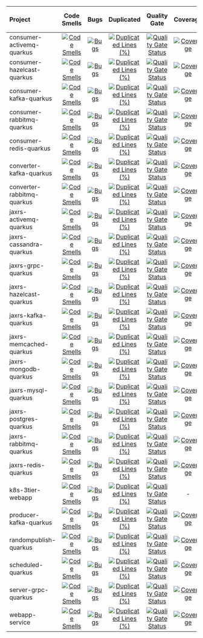 | Project | Code Smells | Bugs | Duplicated | Quality Gate | Coverage | Lines of Code |
| :--- | :---: | :---: | :---: | :---: | :---: | :---: |
| consumer-activemq-quarkus |[![Code Smells](https://sonarcloud.io/api/project_badges/measure?project=yurake_consumer-activemq-quarkus\&metric=code_smells)](https://sonarcloud.io/summary/new_code?id=yurake_consumer-activemq-quarkus) |[![Bugs](https://sonarcloud.io/api/project_badges/measure?project=yurake_consumer-activemq-quarkus\&metric=bugs)](https://sonarcloud.io/summary/new_code?id=yurake_consumer-activemq-quarkus) |[![Duplicated Lines (%)](https://sonarcloud.io/api/project_badges/measure?project=yurake_consumer-activemq-quarkus\&metric=duplicated_lines_density)](https://sonarcloud.io/summary/new_code?id=yurake_consumer-activemq-quarkus) |[![Quality Gate Status](https://sonarcloud.io/api/project_badges/measure?project=yurake_consumer-activemq-quarkus\&metric=alert_status)](https://sonarcloud.io/summary/new_code?id=yurake_consumer-activemq-quarkus) |[![Coverage](https://sonarcloud.io/api/project_badges/measure?project=yurake_consumer-activemq-quarkus\&metric=coverage)](https://sonarcloud.io/summary/new_code?id=yurake_consumer-activemq-quarkus) |[![Lines of Code](https://sonarcloud.io/api/project_badges/measure?project=yurake_consumer-activemq-quarkus\&metric=ncloc)](https://sonarcloud.io/summary/new_code?id=yurake_consumer-activemq-quarkus)|
| consumer-hazelcast-quarkus |[![Code Smells](https://sonarcloud.io/api/project_badges/measure?project=yurake_consumer-hazelcast-quarkus\&metric=code_smells)](https://sonarcloud.io/summary/new_code?id=yurake_consumer-hazelcast-quarkus) |[![Bugs](https://sonarcloud.io/api/project_badges/measure?project=yurake_consumer-hazelcast-quarkus\&metric=bugs)](https://sonarcloud.io/summary/new_code?id=yurake_consumer-hazelcast-quarkus) |[![Duplicated Lines (%)](https://sonarcloud.io/api/project_badges/measure?project=yurake_consumer-hazelcast-quarkus\&metric=duplicated_lines_density)](https://sonarcloud.io/summary/new_code?id=yurake_consumer-hazelcast-quarkus) |[![Quality Gate Status](https://sonarcloud.io/api/project_badges/measure?project=yurake_consumer-hazelcast-quarkus\&metric=alert_status)](https://sonarcloud.io/summary/new_code?id=yurake_consumer-hazelcast-quarkus) |[![Coverage](https://sonarcloud.io/api/project_badges/measure?project=yurake_consumer-hazelcast-quarkus\&metric=coverage)](https://sonarcloud.io/summary/new_code?id=yurake_consumer-hazelcast-quarkus) |[![Lines of Code](https://sonarcloud.io/api/project_badges/measure?project=yurake_consumer-hazelcast-quarkus\&metric=ncloc)](https://sonarcloud.io/summary/new_code?id=yurake_consumer-hazelcast-quarkus)|
| consumer-kafka-quarkus |[![Code Smells](https://sonarcloud.io/api/project_badges/measure?project=yurake_consumer-kafka-quarkus\&metric=code_smells)](https://sonarcloud.io/summary/new_code?id=yurake_consumer-kafka-quarkus) |[![Bugs](https://sonarcloud.io/api/project_badges/measure?project=yurake_consumer-kafka-quarkus\&metric=bugs)](https://sonarcloud.io/summary/new_code?id=yurake_consumer-kafka-quarkus) |[![Duplicated Lines (%)](https://sonarcloud.io/api/project_badges/measure?project=yurake_consumer-kafka-quarkus\&metric=duplicated_lines_density)](https://sonarcloud.io/summary/new_code?id=yurake_consumer-kafka-quarkus) |[![Quality Gate Status](https://sonarcloud.io/api/project_badges/measure?project=yurake_consumer-kafka-quarkus\&metric=alert_status)](https://sonarcloud.io/summary/new_code?id=yurake_consumer-kafka-quarkus) |[![Coverage](https://sonarcloud.io/api/project_badges/measure?project=yurake_consumer-kafka-quarkus\&metric=coverage)](https://sonarcloud.io/summary/new_code?id=yurake_consumer-kafka-quarkus) |[![Lines of Code](https://sonarcloud.io/api/project_badges/measure?project=yurake_consumer-kafka-quarkus\&metric=ncloc)](https://sonarcloud.io/summary/new_code?id=yurake_consumer-kafka-quarkus)|
| consumer-rabbitmq-quarkus |[![Code Smells](https://sonarcloud.io/api/project_badges/measure?project=yurake_consumer-rabbitmq-quarkus\&metric=code_smells)](https://sonarcloud.io/summary/new_code?id=yurake_consumer-rabbitmq-quarkus) |[![Bugs](https://sonarcloud.io/api/project_badges/measure?project=yurake_consumer-rabbitmq-quarkus\&metric=bugs)](https://sonarcloud.io/summary/new_code?id=yurake_consumer-rabbitmq-quarkus) |[![Duplicated Lines (%)](https://sonarcloud.io/api/project_badges/measure?project=yurake_consumer-rabbitmq-quarkus\&metric=duplicated_lines_density)](https://sonarcloud.io/summary/new_code?id=yurake_consumer-rabbitmq-quarkus) |[![Quality Gate Status](https://sonarcloud.io/api/project_badges/measure?project=yurake_consumer-rabbitmq-quarkus\&metric=alert_status)](https://sonarcloud.io/summary/new_code?id=yurake_consumer-rabbitmq-quarkus) |[![Coverage](https://sonarcloud.io/api/project_badges/measure?project=yurake_consumer-rabbitmq-quarkus\&metric=coverage)](https://sonarcloud.io/summary/new_code?id=yurake_consumer-rabbitmq-quarkus) |[![Lines of Code](https://sonarcloud.io/api/project_badges/measure?project=yurake_consumer-rabbitmq-quarkus\&metric=ncloc)](https://sonarcloud.io/summary/new_code?id=yurake_consumer-rabbitmq-quarkus)|
| consumer-redis-quarkus |[![Code Smells](https://sonarcloud.io/api/project_badges/measure?project=yurake_consumer-redis-quarkus\&metric=code_smells)](https://sonarcloud.io/summary/new_code?id=yurake_consumer-redis-quarkus) |[![Bugs](https://sonarcloud.io/api/project_badges/measure?project=yurake_consumer-redis-quarkus\&metric=bugs)](https://sonarcloud.io/summary/new_code?id=yurake_consumer-redis-quarkus) |[![Duplicated Lines (%)](https://sonarcloud.io/api/project_badges/measure?project=yurake_consumer-redis-quarkus\&metric=duplicated_lines_density)](https://sonarcloud.io/summary/new_code?id=yurake_consumer-redis-quarkus) |[![Quality Gate Status](https://sonarcloud.io/api/project_badges/measure?project=yurake_consumer-redis-quarkus\&metric=alert_status)](https://sonarcloud.io/summary/new_code?id=yurake_consumer-redis-quarkus) |[![Coverage](https://sonarcloud.io/api/project_badges/measure?project=yurake_consumer-redis-quarkus\&metric=coverage)](https://sonarcloud.io/summary/new_code?id=yurake_consumer-redis-quarkus) |[![Lines of Code](https://sonarcloud.io/api/project_badges/measure?project=yurake_consumer-redis-quarkus\&metric=ncloc)](https://sonarcloud.io/summary/new_code?id=yurake_consumer-redis-quarkus)|
| converter-kafka-quarkus |[![Code Smells](https://sonarcloud.io/api/project_badges/measure?project=yurake_converter-kafka-quarkus\&metric=code_smells)](https://sonarcloud.io/summary/new_code?id=yurake_converter-kafka-quarkus) |[![Bugs](https://sonarcloud.io/api/project_badges/measure?project=yurake_converter-kafka-quarkus\&metric=bugs)](https://sonarcloud.io/summary/new_code?id=yurake_converter-kafka-quarkus) |[![Duplicated Lines (%)](https://sonarcloud.io/api/project_badges/measure?project=yurake_converter-kafka-quarkus\&metric=duplicated_lines_density)](https://sonarcloud.io/summary/new_code?id=yurake_converter-kafka-quarkus) |[![Quality Gate Status](https://sonarcloud.io/api/project_badges/measure?project=yurake_converter-kafka-quarkus\&metric=alert_status)](https://sonarcloud.io/summary/new_code?id=yurake_converter-kafka-quarkus) |[![Coverage](https://sonarcloud.io/api/project_badges/measure?project=yurake_converter-kafka-quarkus\&metric=coverage)](https://sonarcloud.io/summary/new_code?id=yurake_converter-kafka-quarkus) |[![Lines of Code](https://sonarcloud.io/api/project_badges/measure?project=yurake_converter-kafka-quarkus\&metric=ncloc)](https://sonarcloud.io/summary/new_code?id=yurake_converter-kafka-quarkus)|
| converter-rabbitmq-quarkus |[![Code Smells](https://sonarcloud.io/api/project_badges/measure?project=yurake_converter-rabbitmq-quarkus\&metric=code_smells)](https://sonarcloud.io/summary/new_code?id=yurake_converter-rabbitmq-quarkus) |[![Bugs](https://sonarcloud.io/api/project_badges/measure?project=yurake_converter-rabbitmq-quarkus\&metric=bugs)](https://sonarcloud.io/summary/new_code?id=yurake_converter-rabbitmq-quarkus) |[![Duplicated Lines (%)](https://sonarcloud.io/api/project_badges/measure?project=yurake_converter-rabbitmq-quarkus\&metric=duplicated_lines_density)](https://sonarcloud.io/summary/new_code?id=yurake_converter-rabbitmq-quarkus) |[![Quality Gate Status](https://sonarcloud.io/api/project_badges/measure?project=yurake_converter-rabbitmq-quarkus\&metric=alert_status)](https://sonarcloud.io/summary/new_code?id=yurake_converter-rabbitmq-quarkus) |[![Coverage](https://sonarcloud.io/api/project_badges/measure?project=yurake_converter-rabbitmq-quarkus\&metric=coverage)](https://sonarcloud.io/summary/new_code?id=yurake_converter-rabbitmq-quarkus) |[![Lines of Code](https://sonarcloud.io/api/project_badges/measure?project=yurake_converter-rabbitmq-quarkus\&metric=ncloc)](https://sonarcloud.io/summary/new_code?id=yurake_converter-rabbitmq-quarkus)|
| jaxrs-activemq-quarkus |[![Code Smells](https://sonarcloud.io/api/project_badges/measure?project=yurake_jaxrs-activemq-quarkus\&metric=code_smells)](https://sonarcloud.io/summary/new_code?id=yurake_jaxrs-activemq-quarkus) |[![Bugs](https://sonarcloud.io/api/project_badges/measure?project=yurake_jaxrs-activemq-quarkus\&metric=bugs)](https://sonarcloud.io/summary/new_code?id=yurake_jaxrs-activemq-quarkus) |[![Duplicated Lines (%)](https://sonarcloud.io/api/project_badges/measure?project=yurake_jaxrs-activemq-quarkus\&metric=duplicated_lines_density)](https://sonarcloud.io/summary/new_code?id=yurake_jaxrs-activemq-quarkus) |[![Quality Gate Status](https://sonarcloud.io/api/project_badges/measure?project=yurake_jaxrs-activemq-quarkus\&metric=alert_status)](https://sonarcloud.io/summary/new_code?id=yurake_jaxrs-activemq-quarkus) |[![Coverage](https://sonarcloud.io/api/project_badges/measure?project=yurake_jaxrs-activemq-quarkus\&metric=coverage)](https://sonarcloud.io/summary/new_code?id=yurake_jaxrs-activemq-quarkus) |[![Lines of Code](https://sonarcloud.io/api/project_badges/measure?project=yurake_jaxrs-activemq-quarkus\&metric=ncloc)](https://sonarcloud.io/summary/new_code?id=yurake_jaxrs-activemq-quarkus)|
| jaxrs-cassandra-quarkus |[![Code Smells](https://sonarcloud.io/api/project_badges/measure?project=yurake_jaxrs-cassandra-quarkus\&metric=code_smells)](https://sonarcloud.io/summary/new_code?id=yurake_jaxrs-cassandra-quarkus) |[![Bugs](https://sonarcloud.io/api/project_badges/measure?project=yurake_jaxrs-cassandra-quarkus\&metric=bugs)](https://sonarcloud.io/summary/new_code?id=yurake_jaxrs-cassandra-quarkus) |[![Duplicated Lines (%)](https://sonarcloud.io/api/project_badges/measure?project=yurake_jaxrs-cassandra-quarkus\&metric=duplicated_lines_density)](https://sonarcloud.io/summary/new_code?id=yurake_jaxrs-cassandra-quarkus) |[![Quality Gate Status](https://sonarcloud.io/api/project_badges/measure?project=yurake_jaxrs-cassandra-quarkus\&metric=alert_status)](https://sonarcloud.io/summary/new_code?id=yurake_jaxrs-cassandra-quarkus) |[![Coverage](https://sonarcloud.io/api/project_badges/measure?project=yurake_jaxrs-cassandra-quarkus\&metric=coverage)](https://sonarcloud.io/summary/new_code?id=yurake_jaxrs-cassandra-quarkus) |[![Lines of Code](https://sonarcloud.io/api/project_badges/measure?project=yurake_jaxrs-cassandra-quarkus\&metric=ncloc)](https://sonarcloud.io/summary/new_code?id=yurake_jaxrs-cassandra-quarkus)|
| jaxrs-grpc-quarkus |[![Code Smells](https://sonarcloud.io/api/project_badges/measure?project=yurake_jaxrs-grpc-quarkus\&metric=code_smells)](https://sonarcloud.io/summary/new_code?id=yurake_jaxrs-grpc-quarkus) |[![Bugs](https://sonarcloud.io/api/project_badges/measure?project=yurake_jaxrs-grpc-quarkus\&metric=bugs)](https://sonarcloud.io/summary/new_code?id=yurake_jaxrs-grpc-quarkus) |[![Duplicated Lines (%)](https://sonarcloud.io/api/project_badges/measure?project=yurake_jaxrs-grpc-quarkus\&metric=duplicated_lines_density)](https://sonarcloud.io/summary/new_code?id=yurake_jaxrs-grpc-quarkus) |[![Quality Gate Status](https://sonarcloud.io/api/project_badges/measure?project=yurake_jaxrs-grpc-quarkus\&metric=alert_status)](https://sonarcloud.io/summary/new_code?id=yurake_jaxrs-grpc-quarkus) |[![Coverage](https://sonarcloud.io/api/project_badges/measure?project=yurake_jaxrs-grpc-quarkus\&metric=coverage)](https://sonarcloud.io/summary/new_code?id=yurake_jaxrs-grpc-quarkus) |[![Lines of Code](https://sonarcloud.io/api/project_badges/measure?project=yurake_jaxrs-grpc-quarkus\&metric=ncloc)](https://sonarcloud.io/summary/new_code?id=yurake_jaxrs-grpc-quarkus)|
| jaxrs-hazelcast-quarkus |[![Code Smells](https://sonarcloud.io/api/project_badges/measure?project=yurake_jaxrs-hazelcast-quarkus\&metric=code_smells)](https://sonarcloud.io/summary/new_code?id=yurake_jaxrs-hazelcast-quarkus) |[![Bugs](https://sonarcloud.io/api/project_badges/measure?project=yurake_jaxrs-hazelcast-quarkus\&metric=bugs)](https://sonarcloud.io/summary/new_code?id=yurake_jaxrs-hazelcast-quarkus) |[![Duplicated Lines (%)](https://sonarcloud.io/api/project_badges/measure?project=yurake_jaxrs-hazelcast-quarkus\&metric=duplicated_lines_density)](https://sonarcloud.io/summary/new_code?id=yurake_jaxrs-hazelcast-quarkus) |[![Quality Gate Status](https://sonarcloud.io/api/project_badges/measure?project=yurake_jaxrs-hazelcast-quarkus\&metric=alert_status)](https://sonarcloud.io/summary/new_code?id=yurake_jaxrs-hazelcast-quarkus) |[![Coverage](https://sonarcloud.io/api/project_badges/measure?project=yurake_jaxrs-hazelcast-quarkus\&metric=coverage)](https://sonarcloud.io/summary/new_code?id=yurake_jaxrs-hazelcast-quarkus) |[![Lines of Code](https://sonarcloud.io/api/project_badges/measure?project=yurake_jaxrs-hazelcast-quarkus\&metric=ncloc)](https://sonarcloud.io/summary/new_code?id=yurake_jaxrs-hazelcast-quarkus)|
| jaxrs-kafka-quarkus |[![Code Smells](https://sonarcloud.io/api/project_badges/measure?project=yurake_jaxrs-kafka-quarkus\&metric=code_smells)](https://sonarcloud.io/summary/new_code?id=yurake_jaxrs-kafka-quarkus) |[![Bugs](https://sonarcloud.io/api/project_badges/measure?project=yurake_jaxrs-kafka-quarkus\&metric=bugs)](https://sonarcloud.io/summary/new_code?id=yurake_jaxrs-kafka-quarkus) |[![Duplicated Lines (%)](https://sonarcloud.io/api/project_badges/measure?project=yurake_jaxrs-kafka-quarkus\&metric=duplicated_lines_density)](https://sonarcloud.io/summary/new_code?id=yurake_jaxrs-kafka-quarkus) |[![Quality Gate Status](https://sonarcloud.io/api/project_badges/measure?project=yurake_jaxrs-kafka-quarkus\&metric=alert_status)](https://sonarcloud.io/summary/new_code?id=yurake_jaxrs-kafka-quarkus) |[![Coverage](https://sonarcloud.io/api/project_badges/measure?project=yurake_jaxrs-kafka-quarkus\&metric=coverage)](https://sonarcloud.io/summary/new_code?id=yurake_jaxrs-kafka-quarkus) |[![Lines of Code](https://sonarcloud.io/api/project_badges/measure?project=yurake_jaxrs-kafka-quarkus\&metric=ncloc)](https://sonarcloud.io/summary/new_code?id=yurake_jaxrs-kafka-quarkus)|
| jaxrs-memcached-quarkus |[![Code Smells](https://sonarcloud.io/api/project_badges/measure?project=yurake_jaxrs-memcached-quarkus\&metric=code_smells)](https://sonarcloud.io/summary/new_code?id=yurake_jaxrs-memcached-quarkus) |[![Bugs](https://sonarcloud.io/api/project_badges/measure?project=yurake_jaxrs-memcached-quarkus\&metric=bugs)](https://sonarcloud.io/summary/new_code?id=yurake_jaxrs-memcached-quarkus) |[![Duplicated Lines (%)](https://sonarcloud.io/api/project_badges/measure?project=yurake_jaxrs-memcached-quarkus\&metric=duplicated_lines_density)](https://sonarcloud.io/summary/new_code?id=yurake_jaxrs-memcached-quarkus) |[![Quality Gate Status](https://sonarcloud.io/api/project_badges/measure?project=yurake_jaxrs-memcached-quarkus\&metric=alert_status)](https://sonarcloud.io/summary/new_code?id=yurake_jaxrs-memcached-quarkus) |[![Coverage](https://sonarcloud.io/api/project_badges/measure?project=yurake_jaxrs-memcached-quarkus\&metric=coverage)](https://sonarcloud.io/summary/new_code?id=yurake_jaxrs-memcached-quarkus) |[![Lines of Code](https://sonarcloud.io/api/project_badges/measure?project=yurake_jaxrs-memcached-quarkus\&metric=ncloc)](https://sonarcloud.io/summary/new_code?id=yurake_jaxrs-memcached-quarkus)|
| jaxrs-mongodb-quarkus |[![Code Smells](https://sonarcloud.io/api/project_badges/measure?project=yurake_jaxrs-mongodb-quarkus\&metric=code_smells)](https://sonarcloud.io/summary/new_code?id=yurake_jaxrs-mongodb-quarkus) |[![Bugs](https://sonarcloud.io/api/project_badges/measure?project=yurake_jaxrs-mongodb-quarkus\&metric=bugs)](https://sonarcloud.io/summary/new_code?id=yurake_jaxrs-mongodb-quarkus) |[![Duplicated Lines (%)](https://sonarcloud.io/api/project_badges/measure?project=yurake_jaxrs-mongodb-quarkus\&metric=duplicated_lines_density)](https://sonarcloud.io/summary/new_code?id=yurake_jaxrs-mongodb-quarkus) |[![Quality Gate Status](https://sonarcloud.io/api/project_badges/measure?project=yurake_jaxrs-mongodb-quarkus\&metric=alert_status)](https://sonarcloud.io/summary/new_code?id=yurake_jaxrs-mongodb-quarkus) |[![Coverage](https://sonarcloud.io/api/project_badges/measure?project=yurake_jaxrs-mongodb-quarkus\&metric=coverage)](https://sonarcloud.io/summary/new_code?id=yurake_jaxrs-mongodb-quarkus) |[![Lines of Code](https://sonarcloud.io/api/project_badges/measure?project=yurake_jaxrs-mongodb-quarkus\&metric=ncloc)](https://sonarcloud.io/summary/new_code?id=yurake_jaxrs-mongodb-quarkus)|
| jaxrs-mysql-quarkus |[![Code Smells](https://sonarcloud.io/api/project_badges/measure?project=yurake_jaxrs-mysql-quarkus\&metric=code_smells)](https://sonarcloud.io/summary/new_code?id=yurake_jaxrs-mysql-quarkus) |[![Bugs](https://sonarcloud.io/api/project_badges/measure?project=yurake_jaxrs-mysql-quarkus\&metric=bugs)](https://sonarcloud.io/summary/new_code?id=yurake_jaxrs-mysql-quarkus) |[![Duplicated Lines (%)](https://sonarcloud.io/api/project_badges/measure?project=yurake_jaxrs-mysql-quarkus\&metric=duplicated_lines_density)](https://sonarcloud.io/summary/new_code?id=yurake_jaxrs-mysql-quarkus) |[![Quality Gate Status](https://sonarcloud.io/api/project_badges/measure?project=yurake_jaxrs-mysql-quarkus\&metric=alert_status)](https://sonarcloud.io/summary/new_code?id=yurake_jaxrs-mysql-quarkus) |[![Coverage](https://sonarcloud.io/api/project_badges/measure?project=yurake_jaxrs-mysql-quarkus\&metric=coverage)](https://sonarcloud.io/summary/new_code?id=yurake_jaxrs-mysql-quarkus) |[![Lines of Code](https://sonarcloud.io/api/project_badges/measure?project=yurake_jaxrs-mysql-quarkus\&metric=ncloc)](https://sonarcloud.io/summary/new_code?id=yurake_jaxrs-mysql-quarkus)|
| jaxrs-postgres-quarkus |[![Code Smells](https://sonarcloud.io/api/project_badges/measure?project=yurake_jaxrs-postgres-quarkus\&metric=code_smells)](https://sonarcloud.io/summary/new_code?id=yurake_jaxrs-postgres-quarkus) |[![Bugs](https://sonarcloud.io/api/project_badges/measure?project=yurake_jaxrs-postgres-quarkus\&metric=bugs)](https://sonarcloud.io/summary/new_code?id=yurake_jaxrs-postgres-quarkus) |[![Duplicated Lines (%)](https://sonarcloud.io/api/project_badges/measure?project=yurake_jaxrs-postgres-quarkus\&metric=duplicated_lines_density)](https://sonarcloud.io/summary/new_code?id=yurake_jaxrs-postgres-quarkus) |[![Quality Gate Status](https://sonarcloud.io/api/project_badges/measure?project=yurake_jaxrs-postgres-quarkus\&metric=alert_status)](https://sonarcloud.io/summary/new_code?id=yurake_jaxrs-postgres-quarkus) |[![Coverage](https://sonarcloud.io/api/project_badges/measure?project=yurake_jaxrs-postgres-quarkus\&metric=coverage)](https://sonarcloud.io/summary/new_code?id=yurake_jaxrs-postgres-quarkus) |[![Lines of Code](https://sonarcloud.io/api/project_badges/measure?project=yurake_jaxrs-postgres-quarkus\&metric=ncloc)](https://sonarcloud.io/summary/new_code?id=yurake_jaxrs-postgres-quarkus)|
| jaxrs-rabbitmq-quarkus |[![Code Smells](https://sonarcloud.io/api/project_badges/measure?project=yurake_jaxrs-rabbitmq-quarkus\&metric=code_smells)](https://sonarcloud.io/summary/new_code?id=yurake_jaxrs-rabbitmq-quarkus) |[![Bugs](https://sonarcloud.io/api/project_badges/measure?project=yurake_jaxrs-rabbitmq-quarkus\&metric=bugs)](https://sonarcloud.io/summary/new_code?id=yurake_jaxrs-rabbitmq-quarkus) |[![Duplicated Lines (%)](https://sonarcloud.io/api/project_badges/measure?project=yurake_jaxrs-rabbitmq-quarkus\&metric=duplicated_lines_density)](https://sonarcloud.io/summary/new_code?id=yurake_jaxrs-rabbitmq-quarkus) |[![Quality Gate Status](https://sonarcloud.io/api/project_badges/measure?project=yurake_jaxrs-rabbitmq-quarkus\&metric=alert_status)](https://sonarcloud.io/summary/new_code?id=yurake_jaxrs-rabbitmq-quarkus) |[![Coverage](https://sonarcloud.io/api/project_badges/measure?project=yurake_jaxrs-rabbitmq-quarkus\&metric=coverage)](https://sonarcloud.io/summary/new_code?id=yurake_jaxrs-rabbitmq-quarkus) |[![Lines of Code](https://sonarcloud.io/api/project_badges/measure?project=yurake_jaxrs-rabbitmq-quarkus\&metric=ncloc)](https://sonarcloud.io/summary/new_code?id=yurake_jaxrs-rabbitmq-quarkus)|
| jaxrs-redis-quarkus |[![Code Smells](https://sonarcloud.io/api/project_badges/measure?project=yurake_jaxrs-redis-quarkus\&metric=code_smells)](https://sonarcloud.io/summary/new_code?id=yurake_jaxrs-redis-quarkus) |[![Bugs](https://sonarcloud.io/api/project_badges/measure?project=yurake_jaxrs-redis-quarkus\&metric=bugs)](https://sonarcloud.io/summary/new_code?id=yurake_jaxrs-redis-quarkus) |[![Duplicated Lines (%)](https://sonarcloud.io/api/project_badges/measure?project=yurake_jaxrs-redis-quarkus\&metric=duplicated_lines_density)](https://sonarcloud.io/summary/new_code?id=yurake_jaxrs-redis-quarkus) |[![Quality Gate Status](https://sonarcloud.io/api/project_badges/measure?project=yurake_jaxrs-redis-quarkus\&metric=alert_status)](https://sonarcloud.io/summary/new_code?id=yurake_jaxrs-redis-quarkus) |[![Coverage](https://sonarcloud.io/api/project_badges/measure?project=yurake_jaxrs-redis-quarkus\&metric=coverage)](https://sonarcloud.io/summary/new_code?id=yurake_jaxrs-redis-quarkus) |[![Lines of Code](https://sonarcloud.io/api/project_badges/measure?project=yurake_jaxrs-redis-quarkus\&metric=ncloc)](https://sonarcloud.io/summary/new_code?id=yurake_jaxrs-redis-quarkus)|
| k8s-3tier-webapp |[![Code Smells](https://sonarcloud.io/api/project_badges/measure?project=yurake_k8s-3tier-webapp\&metric=code_smells)](https://sonarcloud.io/summary/new_code?id=yurake_k8s-3tier-webapp) |[![Bugs](https://sonarcloud.io/api/project_badges/measure?project=yurake_k8s-3tier-webapp\&metric=bugs)](https://sonarcloud.io/summary/new_code?id=yurake_k8s-3tier-webapp) |[![Duplicated Lines (%)](https://sonarcloud.io/api/project_badges/measure?project=yurake_k8s-3tier-webapp\&metric=duplicated_lines_density)](https://sonarcloud.io/summary/new_code?id=yurake_k8s-3tier-webapp) |[![Quality Gate Status](https://sonarcloud.io/api/project_badges/measure?project=yurake_k8s-3tier-webapp\&metric=alert_status)](https://sonarcloud.io/summary/new_code?id=yurake_k8s-3tier-webapp) | - |[![Lines of Code](https://sonarcloud.io/api/project_badges/measure?project=yurake_k8s-3tier-webapp\&metric=ncloc)](https://sonarcloud.io/summary/new_code?id=yurake_k8s-3tier-webapp)|
| producer-kafka-quarkus |[![Code Smells](https://sonarcloud.io/api/project_badges/measure?project=yurake_producer-kafka-quarkus\&metric=code_smells)](https://sonarcloud.io/summary/new_code?id=yurake_producer-kafka-quarkus) |[![Bugs](https://sonarcloud.io/api/project_badges/measure?project=yurake_producer-kafka-quarkus\&metric=bugs)](https://sonarcloud.io/summary/new_code?id=yurake_producer-kafka-quarkus) |[![Duplicated Lines (%)](https://sonarcloud.io/api/project_badges/measure?project=yurake_producer-kafka-quarkus\&metric=duplicated_lines_density)](https://sonarcloud.io/summary/new_code?id=yurake_producer-kafka-quarkus) |[![Quality Gate Status](https://sonarcloud.io/api/project_badges/measure?project=yurake_producer-kafka-quarkus\&metric=alert_status)](https://sonarcloud.io/summary/new_code?id=yurake_producer-kafka-quarkus) |[![Coverage](https://sonarcloud.io/api/project_badges/measure?project=yurake_producer-kafka-quarkus\&metric=coverage)](https://sonarcloud.io/summary/new_code?id=yurake_producer-kafka-quarkus) |[![Lines of Code](https://sonarcloud.io/api/project_badges/measure?project=yurake_producer-kafka-quarkus\&metric=ncloc)](https://sonarcloud.io/summary/new_code?id=yurake_producer-kafka-quarkus)|
| randompublish-quarkus |[![Code Smells](https://sonarcloud.io/api/project_badges/measure?project=yurake_randompublish-quarkus\&metric=code_smells)](https://sonarcloud.io/summary/new_code?id=yurake_randompublish-quarkus) |[![Bugs](https://sonarcloud.io/api/project_badges/measure?project=yurake_randompublish-quarkus\&metric=bugs)](https://sonarcloud.io/summary/new_code?id=yurake_randompublish-quarkus) |[![Duplicated Lines (%)](https://sonarcloud.io/api/project_badges/measure?project=yurake_randompublish-quarkus\&metric=duplicated_lines_density)](https://sonarcloud.io/summary/new_code?id=yurake_randompublish-quarkus) |[![Quality Gate Status](https://sonarcloud.io/api/project_badges/measure?project=yurake_randompublish-quarkus\&metric=alert_status)](https://sonarcloud.io/summary/new_code?id=yurake_randompublish-quarkus) |[![Coverage](https://sonarcloud.io/api/project_badges/measure?project=yurake_randompublish-quarkus\&metric=coverage)](https://sonarcloud.io/summary/new_code?id=yurake_randompublish-quarkus) |[![Lines of Code](https://sonarcloud.io/api/project_badges/measure?project=yurake_randompublish-quarkus\&metric=ncloc)](https://sonarcloud.io/summary/new_code?id=yurake_randompublish-quarkus)|
| scheduled-quarkus |[![Code Smells](https://sonarcloud.io/api/project_badges/measure?project=yurake_scheduled-quarkus\&metric=code_smells)](https://sonarcloud.io/summary/new_code?id=yurake_scheduled-quarkus) |[![Bugs](https://sonarcloud.io/api/project_badges/measure?project=yurake_scheduled-quarkus\&metric=bugs)](https://sonarcloud.io/summary/new_code?id=yurake_scheduled-quarkus) |[![Duplicated Lines (%)](https://sonarcloud.io/api/project_badges/measure?project=yurake_scheduled-quarkus\&metric=duplicated_lines_density)](https://sonarcloud.io/summary/new_code?id=yurake_scheduled-quarkus) |[![Quality Gate Status](https://sonarcloud.io/api/project_badges/measure?project=yurake_scheduled-quarkus\&metric=alert_status)](https://sonarcloud.io/summary/new_code?id=yurake_scheduled-quarkus) |[![Coverage](https://sonarcloud.io/api/project_badges/measure?project=yurake_scheduled-quarkus\&metric=coverage)](https://sonarcloud.io/summary/new_code?id=yurake_scheduled-quarkus) |[![Lines of Code](https://sonarcloud.io/api/project_badges/measure?project=yurake_scheduled-quarkus\&metric=ncloc)](https://sonarcloud.io/summary/new_code?id=yurake_scheduled-quarkus)|
| server-grpc-quarkus |[![Code Smells](https://sonarcloud.io/api/project_badges/measure?project=yurake_server-grpc-quarkus\&metric=code_smells)](https://sonarcloud.io/summary/new_code?id=yurake_server-grpc-quarkus) |[![Bugs](https://sonarcloud.io/api/project_badges/measure?project=yurake_server-grpc-quarkus\&metric=bugs)](https://sonarcloud.io/summary/new_code?id=yurake_server-grpc-quarkus) |[![Duplicated Lines (%)](https://sonarcloud.io/api/project_badges/measure?project=yurake_server-grpc-quarkus\&metric=duplicated_lines_density)](https://sonarcloud.io/summary/new_code?id=yurake_server-grpc-quarkus) |[![Quality Gate Status](https://sonarcloud.io/api/project_badges/measure?project=yurake_server-grpc-quarkus\&metric=alert_status)](https://sonarcloud.io/summary/new_code?id=yurake_server-grpc-quarkus) |[![Coverage](https://sonarcloud.io/api/project_badges/measure?project=yurake_server-grpc-quarkus\&metric=coverage)](https://sonarcloud.io/summary/new_code?id=yurake_server-grpc-quarkus) |[![Lines of Code](https://sonarcloud.io/api/project_badges/measure?project=yurake_server-grpc-quarkus\&metric=ncloc)](https://sonarcloud.io/summary/new_code?id=yurake_server-grpc-quarkus)|
| webapp-service |[![Code Smells](https://sonarcloud.io/api/project_badges/measure?project=yurake_webapp-service\&metric=code_smells)](https://sonarcloud.io/summary/new_code?id=yurake_webapp-service) |[![Bugs](https://sonarcloud.io/api/project_badges/measure?project=yurake_webapp-service\&metric=bugs)](https://sonarcloud.io/summary/new_code?id=yurake_webapp-service) |[![Duplicated Lines (%)](https://sonarcloud.io/api/project_badges/measure?project=yurake_webapp-service\&metric=duplicated_lines_density)](https://sonarcloud.io/summary/new_code?id=yurake_webapp-service) |[![Quality Gate Status](https://sonarcloud.io/api/project_badges/measure?project=yurake_webapp-service\&metric=alert_status)](https://sonarcloud.io/summary/new_code?id=yurake_webapp-service) |[![Coverage](https://sonarcloud.io/api/project_badges/measure?project=yurake_webapp-service\&metric=coverage)](https://sonarcloud.io/summary/new_code?id=yurake_webapp-service) |[![Lines of Code](https://sonarcloud.io/api/project_badges/measure?project=yurake_webapp-service\&metric=ncloc)](https://sonarcloud.io/summary/new_code?id=yurake_webapp-service)|
